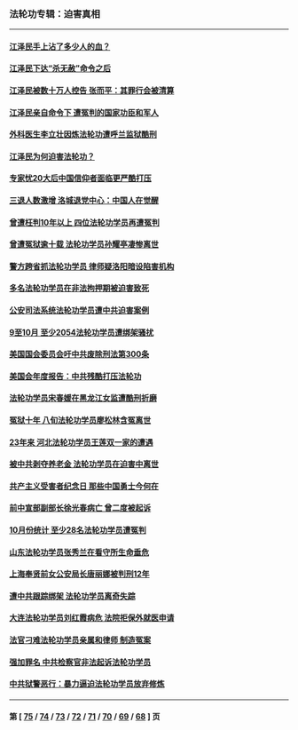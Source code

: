 ### 法轮功专辑：迫害真相
---
#### [江泽民手上沾了多少人的血？](../../pages/nf4379/n13880318.md?12090430) 
#### [江泽民下达“杀无赦”命令之后](../../pages/nf4379/n13878084.md?12090430) 
#### [江泽民被数十万人控告 张而平：其罪行会被清算](../../pages/nf4379/n13878074.md?12090430) 
#### [江泽民亲自命令下 遭冤判的国家功臣和军人](../../pages/nf4379/n13876685.md?12090430) 
#### [外科医生李立壮因炼法轮功遭呼兰监狱酷刑](../../pages/nf4379/n13875403.md?12090430) 
#### [江泽民为何迫害法轮功？](../../pages/nf4379/n13876324.md?12090430) 
#### [专家忧20大后中国信仰者面临更严酷打压](../../pages/nf4379/n13874993.md?12090430) 
#### [三退人数激增 洛城退党中心：中国人在觉醒](../../pages/nf4379/n13874224.md?12090430) 
#### [曾遭枉判10年以上 四位法轮功学员再遭冤判](../../pages/nf4379/n13872398.md?12090430) 
#### [曾遭冤狱逾十载 法轮功学员孙耀亭凄惨离世](../../pages/nf4379/n13871692.md?12090430) 
#### [警方跨省抓法轮功学员 律师疑洛阳暗设陷害机构](../../pages/nf4379/n13870178.md?12090430) 
#### [多名法轮功学员在非法拘押期被迫害致死](../../pages/nf4379/n13870463.md?12090430) 
#### [公安司法系统法轮功学员遭中共迫害案例](../../pages/nf4379/n13869580.md?12090430) 
#### [9至10月 至少2054法轮功学员遭绑架骚扰](../../pages/nf4379/n13867111.md?12090430) 
#### [美国国会委员会吁中共废除刑法第300条](../../pages/nf4379/n13868121.md?12090430) 
#### [美国会年度报告：中共残酷打压法轮功](../../pages/nf4379/n13867408.md?12090430) 
#### [法轮功学员宋春媛在黑龙江女监遭酷刑折磨](../../pages/nf4379/n13865630.md?12090430) 
#### [冤狱十年 八旬法轮功学员廖松林含冤离世](../../pages/nf4379/n13864239.md?12090430) 
#### [23年来 河北法轮功学员王莲双一家的遭遇](../../pages/nf4379/n13863330.md?12090430) 
#### [被中共剥夺养老金 法轮功学员在迫害中离世](../../pages/nf4379/n13861877.md?12090430) 
#### [共产主义受害者纪念日 那些中国勇士今何在](../../pages/nf4379/n13861994.md?12090430) 
#### [前中宣部副部长徐光春病亡 曾二度被起诉](../../pages/nf4379/n13857638.md?12090430) 
#### [10月份统计 至少28名法轮功学员遭冤判](../../pages/nf4379/n13861128.md?12090430) 
#### [山东法轮功学员张秀兰在看守所生命垂危](../../pages/nf4379/n13860281.md?12090430) 
#### [上海奉贤前女公安局长唐丽娜被判刑12年](../../pages/nf4379/n13859528.md?12090430) 
#### [遭中共跟踪绑架 法轮功学员离奇失踪](../../pages/nf4379/n13856504.md?12090430) 
#### [大连法轮功学员刘红霞病危 法院拒保外就医申请](../../pages/nf4379/n13856678.md?12090430) 
#### [法官刁难法轮功学员亲属和律师 制造冤案](../../pages/nf4379/n13853873.md?12090430) 
#### [强加罪名 中共检察官非法起诉法轮功学员](../../pages/nf4379/n13852456.md?12090430) 
#### [中共狱警恶行：暴力逼迫法轮功学员放弃修炼](../../pages/nf4379/n13851207.md?12090430) 

---
#### 第 [ [75](./75.md?12090430) / [74](./74.md?12090430) / [73](./73.md?12090430) / [72](./72.md?12090430) / [71](./71.md?12090430) / [70](./70.md?12090430) / [69](./69.md?12090430) / [68](./68.md?12090430) ] 页
